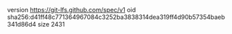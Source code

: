 version https://git-lfs.github.com/spec/v1
oid sha256:d41ff48c771364967084c3252ba3838314dea319ff4d90b57354baeb341d86d4
size 2431
